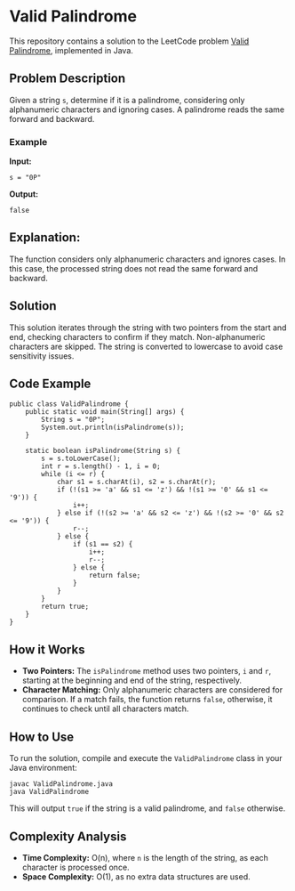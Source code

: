 
# Valid Palindrome

This repository contains a solution to the LeetCode problem [Valid Palindrome](https://leetcode.com/problems/valid-palindrome/description/), implemented in Java.

## Problem Description

Given a string `s`, determine if it is a palindrome, considering only alphanumeric characters and ignoring cases. A palindrome reads the same forward and backward.

### Example

**Input:**
```java[]
s = "0P"
```

**Output:**
```java[]
false
```

## Explanation:
The function considers only alphanumeric characters and ignores cases. In this case, the processed string does not read the same forward and backward.

## Solution

This solution iterates through the string with two pointers from the start and end, checking characters to confirm if they match. Non-alphanumeric characters are skipped. The string is converted to lowercase to avoid case sensitivity issues.

## Code Example

```java[]
public class ValidPalindrome {
    public static void main(String[] args) {
        String s = "0P";
        System.out.println(isPalindrome(s));
    }

    static boolean isPalindrome(String s) {
        s = s.toLowerCase();
        int r = s.length() - 1, i = 0;
        while (i <= r) {
            char s1 = s.charAt(i), s2 = s.charAt(r);
            if (!(s1 >= 'a' && s1 <= 'z') && !(s1 >= '0' && s1 <= '9')) {
                i++;
            } else if (!(s2 >= 'a' && s2 <= 'z') && !(s2 >= '0' && s2 <= '9')) {
                r--;
            } else {
                if (s1 == s2) {
                    i++;
                    r--;
                } else {
                    return false;
                }
            }
        }
        return true;
    }
}
```

## How it Works

- **Two Pointers:** The `isPalindrome` method uses two pointers, `i` and `r`, starting at the beginning and end of the string, respectively.
- **Character Matching:** Only alphanumeric characters are considered for comparison. If a match fails, the function returns `false`, otherwise, it continues to check until all characters match.

## How to Use

To run the solution, compile and execute the `ValidPalindrome` class in your Java environment:

```bash[]
javac ValidPalindrome.java
java ValidPalindrome
```

This will output `true` if the string is a valid palindrome, and `false` otherwise.

## Complexity Analysis

- **Time Complexity:** O(n), where `n` is the length of the string, as each character is processed once.
- **Space Complexity:** O(1), as no extra data structures are used.
